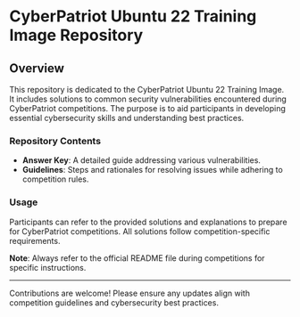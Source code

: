 # CyberPatriot Ubuntu 22 Training Image Repository

## Overview
This repository is dedicated to the CyberPatriot Ubuntu 22 Training Image. It includes solutions to common security vulnerabilities encountered during CyberPatriot competitions. The purpose is to aid participants in developing essential cybersecurity skills and understanding best practices.

### Repository Contents
- **Answer Key**: A detailed guide addressing various vulnerabilities.
- **Guidelines**: Steps and rationales for resolving issues while adhering to competition rules.

### Usage
Participants can refer to the provided solutions and explanations to prepare for CyberPatriot competitions. All solutions follow competition-specific requirements.

**Note**: Always refer to the official README file during competitions for specific instructions.

---
Contributions are welcome! Please ensure any updates align with competition guidelines and cybersecurity best practices.
